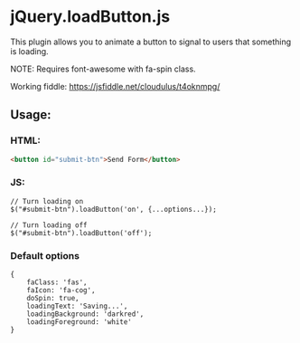 # jQuery.loadButton.js

This plugin allows you to animate a button to signal to users that something is loading.

NOTE: Requires font-awesome with fa-spin class.

Working fiddle: https://jsfiddle.net/cloudulus/t4oknmpg/

## Usage:

### HTML:
```html
<button id="submit-btn">Send Form</button>
```

### JS:
```javascript:
// Turn loading on
$("#submit-btn").loadButton('on', {...options...});

// Turn loading off
$("#submit-btn").loadButton('off');
```

### Default options
```javascript:
{
    faClass: 'fas',
    faIcon: 'fa-cog',
    doSpin: true,
    loadingText: 'Saving...',
    loadingBackground: 'darkred',
    loadingForeground: 'white'
}
```